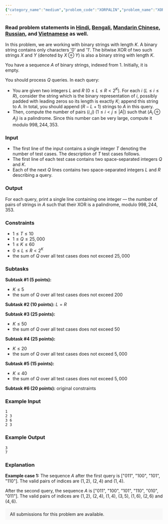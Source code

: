 ```yaml
---
{"category_name":"medium","problem_code":"XORPALIN","problem_name":"XOR-ed Palindromes","problemComponents":{"constraints":"","constraintsState":false,"subtasks":"","subtasksState":false,"inputFormat":"","inputFormatState":false,"outputFormat":"","outputFormatState":false,"sampleTestCases":{"0":{"id":1,"input":"1\r\n2 3\r\n3 6\r\n2 3","output":"3\r\n7","explanation":"**Example case 1:** The sequence $A$ after the first query is [\u0022011\u0022, \u0022100\u0022, \u0022101\u0022, \u0022110\u0022]. The valid pairs of indices are $(1,2)$, $(2,4)$ and $(1,4)$.\r\n\r\nAfter the second query, the sequence $A$ is [\u0022011\u0022, \u0022100\u0022, \u0022101\u0022, \u0022110\u0022, \u0022010\u0022, \u0022011\u0022]. The valid pairs of indices are $(1,2)$, $(2,4)$, $(1,4)$, $(3,5)$, $(1,6)$, $(2,6)$ and $(4,6)$.","isDeleted":false}}},"video_editorial_url":"","languages_supported":{"0":"CPP14","1":"C","2":"JAVA","3":"PYTH 3.6","4":"CPP17","5":"PYTH","6":"PYP3","7":"CS2","8":"ADA","9":"PYPY","10":"TEXT","11":"PAS fpc","12":"NODEJS","13":"RUBY","14":"PHP","15":"GO","16":"HASK","17":"TCL","18":"PERL","19":"SCALA","20":"LUA","21":"kotlin","22":"BASH","23":"JS","24":"LISP sbcl","25":"rust","26":"PAS gpc","27":"BF","28":"CLOJ","29":"R","30":"D","31":"CAML","32":"FORT","33":"ASM","34":"swift","35":"FS","36":"WSPC","37":"LISP clisp","38":"SQL","39":"SCM guile","40":"PERL6","41":"ERL","42":"CLPS","43":"ICK","44":"NICE","45":"PRLG","46":"ICON","47":"COB","48":"SCM chicken","49":"PIKE","50":"SCM qobi","51":"ST","52":"SQLQ","53":"NEM"},"max_timelimit":2,"source_sizelimit":50000,"problem_author":"nishant403","problem_tester":"","date_added":"25-12-2020","tags":{"0":"bitmasking","1":"combinatorics","2":"ltime91","3":"medium","4":"nishant403","5":"taran_1407"},"problem_difficulty_level":"Medium-Hard","best_tag":"Medium Hard","editorial_url":"https://discuss.codechef.com/problems/XORPALIN","time":{"view_start_date":1104528600,"submit_start_date":1104528600,"visible_start_date":1104528600,"end_date":1735669800},"is_direct_submittable":false,"problemDiscussURL":"https://discuss.codechef.com/search?q=XORPALIN","is_proctored":false,"visitedContests":{},"layout":"problem"}
---
```

### Read problem statements in [Hindi](https://www.codechef.com/download/translated/LTIME91/hindi/XORPALIN.pdf), [Bengali](https://www.codechef.com/download/translated/LTIME91/bengali/XORPALIN.pdf), [Mandarin Chinese](https://www.codechef.com/download/translated/LTIME91/mandarin/XORPALIN.pdf), [Russian](https://www.codechef.com/download/translated/LTIME91/russian/XORPALIN.pdf), and [Vietnamese](https://www.codechef.com/download/translated/LTIME91/vietnamese/XORPALIN.pdf) as well.

In this problem, we are working with binary strings with length $K$. A binary string contains only characters '0' and '1'. The bitwise XOR of two such strings $X$ and $Y$ (denoted by $X \oplus Y$) is also a binary string with length $K$.

You have a sequence $A$ of binary strings, indexed from $1$. Initially, it is empty.

You should process $Q$ queries. In each query:
- You are given two integers $L$ and $R$ ($0 \le L \le R \lt 2^K$). For each $i$ ($L \le i \le R$), consider the string which is the binary representation of $i$, possibly padded with leading zeros so its length is exactly $K$; append this string to $A$. In total, you should append $(R - L + 1)$ strings to $A$ in this query.
- Then, compute the number of pairs $(i, j)$ ($1 \le i \lt j \le |A|$) such that $(A_i \oplus A_j)$ is a palindrome. Since this number can be very large, compute it modulo $998,244,353$.

### Input
- The first line of the input contains a single integer $T$ denoting the number of test cases. The description of $T$ test cases follows.
- The first line of each test case contains two space-separated integers $Q$ and $K$.
- Each of the next $Q$ lines contains two space-separated integers $L$ and $R$ describing a query.

### Output
For each query, print a single line containing one integer — the number of pairs of strings in $A$ such that their XOR is a palindrome, modulo $998,244,353$.

### Constraints
- $1 \leq T \leq 10$
- $1 \leq Q \leq 25,000$
- $1 \leq K \leq 60$
- $0 \leq L \leq R \lt 2^K$
- the sum of $Q$ over all test cases does not exceed $25,000$

### Subtasks
**Subtask #1 (5 points):**
- $K \leq 5$
- the sum of $Q$ over all test cases does not exceed $200$

**Subtask #2 (10 points):** $L = R$

**Subtask #3 (25 points):**
- $K \leq 50$
- the sum of $Q$ over all test cases does not exceed $50$

**Subtask #4 (25 points):**
- $K \le 20$
- the sum of $Q$ over all test cases does not exceed $5,000$

**Subtask #5 (15 points):**
- $K \le 40$
- the sum of $Q$ over all test cases does not exceed $5,000$

**Subtask #6 (20 points):** original constraints

### Example Input
```
1
2 3
3 6
2 3
```

### Example Output
```
3
7
```

### Explanation
**Example case 1:** The sequence $A$ after the first query is ["011", "100", "101", "110"]. The valid pairs of indices are $(1,2)$, $(2,4)$ and $(1,4)$.

After the second query, the sequence $A$ is ["011", "100", "101", "110", "010", "011"]. The valid pairs of indices are $(1,2)$, $(2,4)$, $(1,4)$, $(3,5)$, $(1,6)$, $(2,6)$ and $(4,6)$.

<aside style='background: #f8f8f8;padding: 10px 15px;'><div>All submissions for this problem are available.</div></aside>